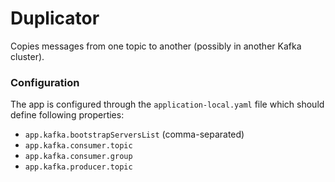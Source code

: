 # Duplicator

Copies messages from one topic to another (possibly in another Kafka cluster).

### Configuration

The app is configured through the `application-local.yaml` file which should define following properties:
* `app.kafka.bootstrapServersList` (comma-separated)
* `app.kafka.consumer.topic`
* `app.kafka.consumer.group`
* `app.kafka.producer.topic`
